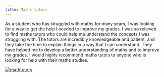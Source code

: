 ```yaml
---
title: Maths tutors
---
```


As a student who has struggled with maths for many years, I was looking for a way to get the help I needed to improve my grades. I was so relieved to find maths tutors who could help me understand the concepts I was struggling with. The tutors are incredibly knowledgeable and patient, and they take the time to explain things in a way that I can understand. They have helped me to develop a better understanding of maths and to improve my grades. I would highly recommend maths tutors to anyone who is looking for help with their maths studies.

[![mathtutors](<https://dabuttonfactory.com/button.png?t=CHECK+SERVICE&f=Noto+Sans-Bold&ts=26&tc=fff&hp=45&vp=20&c=11&bgt=unicolored&bgc=4bd42f>)](<https://www.bark.com/?a_aid=5d2d0e83cdc39>)